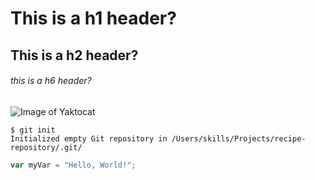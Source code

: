 # This is a h1 header?
## This is a h2 header?
###### this is a h6 header?
![Image of Yaktocat](https://octodex.github.com/images/yaktocat.png)
```
$ git init
Initialized empty Git repository in /Users/skills/Projects/recipe-repository/.git/
```
``` javascript
var myVar = "Hello, World!";
```
